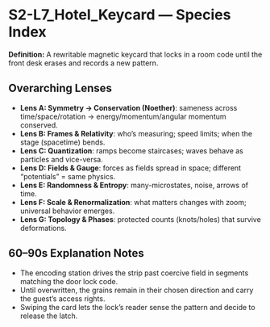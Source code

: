 # S2-L7_Hotel_Keycard — Species Index
**Definition:** A rewritable magnetic keycard that locks in a room code until the front desk erases and records a new pattern.

## Overarching Lenses

- **Lens A: Symmetry -> Conservation (Noether)**: sameness across time/space/rotation → energy/momentum/angular momentum conserved.
- **Lens B: Frames & Relativity**: who’s measuring; speed limits; when the stage (spacetime) bends.
- **Lens C: Quantization**: ramps become staircases; waves behave as particles and vice-versa.
- **Lens D: Fields & Gauge**: forces as fields spread in space; different “potentials” = same physics.
- **Lens E: Randomness & Entropy**: many-microstates, noise, arrows of time.
- **Lens F: Scale & Renormalization**: what matters changes with zoom; universal behavior emerges.
- **Lens G: Topology & Phases**: protected counts (knots/holes) that survive deformations.

## 60–90s Explanation Notes
- The encoding station drives the strip past coercive field in segments matching the door lock code.
- Until overwritten, the grains remain in their chosen direction and carry the guest’s access rights.
- Swiping the card lets the lock’s reader sense the pattern and decide to release the latch.
